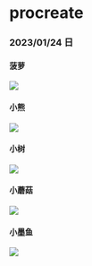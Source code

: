 # procreate

### 2023/01/24 日

#### 菠萝

![](https://6.z.wiki/autoupload/20230125/Xwak.1668X2388-IMG_0083.PNG)

#### 小熊

![](https://2.z.wiki/autoupload/20230125/vHP9.1668X2388-IMG_0082.PNG)

#### 小树

![](https://9.z.wiki/autoupload/20230125/DzFu.1668X2388-IMG_0081.PNG)

#### 小蘑菇

![](https://9.z.wiki/autoupload/20230125/JzJZ.1668X2388-IMG_0080.PNG)

#### 小墨鱼

![](https://8.z.wiki/autoupload/20230125/5CgH.1668X2388-IMG_0079.PNG)
